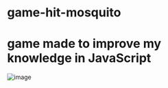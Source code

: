 # game-hit-mosquito
# game made to improve my knowledge in JavaScript


![image](https://user-images.githubusercontent.com/91023162/230901780-18b102ba-ffcb-4176-aa1a-70099fa219a0.png)
